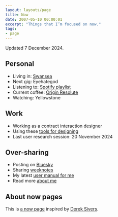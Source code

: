 ```yaml
---
layout: layouts/page
title: Now
date: 2007-05-10 00:00:01
excerpt: "Things that I’m focused on now."
tags:
- page
---
```


Updated 7 December 2024.

## Personal

- Living in: [Swansea](/blog/things-to-do-in-swansea/)
- Next gig: Eyehategod
- Listening to: [Spotify playlist](https://open.spotify.com/playlist/4gOOXjZ8qgSvdmbeLoFsCc)
- Current coffee: <a href="https://www.origincoffee.co.uk/products/resolute">Origin Resolute</a>
- Watching: Yellowstone

## Work

- Working as a contract interaction designer
- Using these [tools for designing](/uses)
- Last user research session: 20 November 2024

## Over-sharing

- Posting on [Bluesky](https://bsky.app/profile/benjystanton.co.uk)
- Sharing [weeknotes](/blog/category/weeknotes)
- My latest [user manual for me](/blog/a-user-manual-for-me-version-3/)
- Read more [about me](/about)

## About now pages

This is [a now page](https://nownownow.com/about) inspired by [Derek Sivers](https://sive.rs/now).